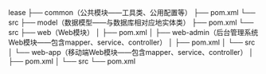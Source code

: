 lease
├── common（公共模块——工具类、公用配置等）
├── pom.xml
└── src
├── model（数据模型——与数据库相对应地实体类）
├── pom.xml
└── src
├── web（Web模块）
│   ├── pom.xml
│   ├── web-admin（后台管理系统Web模块——包含mapper、service、controller）
│   ├── pom.xml
│   └── src
│   └── web-app（移动端Web模块——包含mapper、service、controller）
│       ├── pom.xml
│       └── src
└── pom.xml